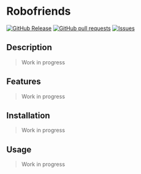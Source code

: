 # Robofriends
[![GitHub Release](https://img.shields.io/github/release/zjayers/robofriends.svg?style=flat)](https://github.com/zjayers/robofriends/releases)
[![GitHub pull requests](https://img.shields.io/github/issues-pr/zjayers/robofriends.svg?style=flat)](https://github.com/zjayers/robofriends/pulls)
[![Issues](https://img.shields.io/github/issues-raw/zjayers/robofriends.svg?maxAge=25000)](https://github.com/zjayers/robofriends/issues)

## Description

> Work in progress

## Features

> Work in progress

## Installation

> Work in progress

## Usage

> Work in progress
